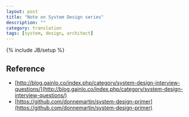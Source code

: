 ```yaml
---
layout: post
title: "Note on System Design series"
description: ""
category: translation
tags: [system, design, architect]
---
```

{% include JB/setup %}

## Reference
- [http://blog.gainlo.co/index.php/category/system-design-interview-questions/](http://blog.gainlo.co/index.php/category/system-design-interview-questions/)
- [https://github.com/donnemartin/system-design-primer](https://github.com/donnemartin/system-design-primer)